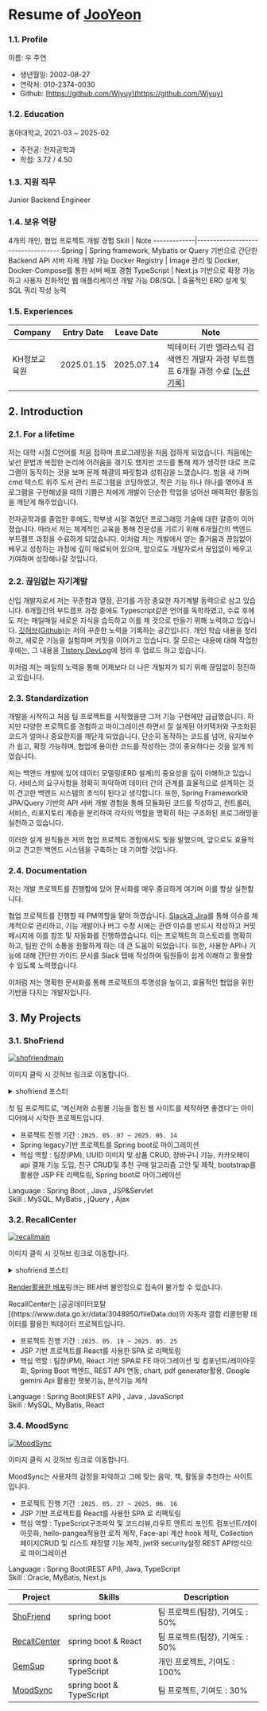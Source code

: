 # Resume of [JooYeon](https://github.com/Wjyuy)
> 

### 1.1. Profile
이름: 우 주연

  - 생년월일: 2002-08-27
  - 연락처: 010-2374-0030
  - Github: [https://github.com/Wjyuy](https://github.com/Wjyuy)

### 1.2. Education
동아대학교, 2021-03 ~ 2025-02

  - 주전공: 전자공학과
  - 학점: 3.72 / 4.50

### 1.3. 지원 직무
Junior Backend Engineer

### 1.4. 보유 역량
4개의 개인, 협업 프로젝트 개발 경험 
Skill        | Note
-------------|-----------------------------------
Spring          | Spring framework, Mybatis or Query 기반으로 간단한 Backend API 서버 자체 개발 가능
Docker Registry      |  Image 관리 및 Docker, Docker-Compose를 통한 서버 배포 경험
TypeScript | Next.js 기반으로 확장 가능하고 사용자 친화적인 웹 애플리케이션 개발 가능
DB/SQL       | 효율적인 ERD 설계 및 SQL 쿼리 작성 능력

### 1.5. Experiences

Company | Entry Date | Leave Date | Note
--------|------------|------------|-------
KH정보교육원 | 2025.01.15 | 2025.07.14 | 빅데이터 기반 엘라스틱 검색엔진 개발자 과정 부트캠프 6개월 과정 수료 [[노션기록]](https://bottlenose-broker-f2a.notion.site/KH-2025-01-15-2025-07-10-17ca4c822156809eb3acdd4f06c81792?pvs=74)


## 2. Introduction
### 2.1. For a lifetime
저는 대학 시절 C언어를 처음 접하며 프로그래밍을 처음 접하게 되었습니다. 처음에는 낯선 문법과 복잡한 논리에 어려움을 겪기도 했지만 코드를 통해 제가 생각한 대로 프로그램이 동작하는 것을 보며 문제 해결의 짜릿함과 성취감을 느꼈습니다. 밤을 새 가며 cmd 텍스트 위주 도서 관리 프로그램을 코딩하였고, 작은 기능 하나 하나를 엮어내 프로그램을 구현해냈을 때의 기쁨은 저에게 개발이 단순한 학업을 넘어선 매력적인 활동임을 깨닫게 해주었습니다.

전자공학과를 졸업한 후에도, 학부생 시절 겪었던 프로그래밍 기술에 대한 갈증이 이어졌습니다. 따라서 저는 체계적인 교육을 통해 전문성을 기르기 위해 6개월간의 백엔드 부트캠프 과정을 수료하게 되었습니다. 이처럼 저는 개발에서 얻는 즐거움과 끊임없이 배우고 성장하는 과정에 깊이 매료되어 있으며, 앞으로도 개발자로서 끊임없이 배우고 기여하며 성장해나갈 것입니다.


### 2.2. 끊임없는 자기계발
신입 개발자로서 저는 꾸준함과 열정, 끈기를 가장 중요한 자기계발 동력으로 삼고 있습니다. 6개월간의 부트캠프 과정 중에도 Typescript같은 언어를 독학하였고, 수료 후에도 저는 매일매일 새로운 지식을 습득하고 이를 제 것으로 만들기 위해 노력하고 있습니다.
[깃허브(Github)](https://github.com/Wjyuy)는 저의 꾸준한 노력을 기록하는 공간입니다. 개인 학습 내용을 정리하고, 새로운 기능을 실험하며 커밋을 이어가고 있습니다. 잘 모르는 내용에 대해 작업한 후에는, 그 내용을 [Tistory DevLog](https://dnwndus.tistory.com/)에 정리 후 업로드 하고 있습니다. 

이처럼 저는 매일의 노력을 통해 어제보다 더 나은 개발자가 되기 위해 끊임없이 정진하고 있습니다.

### 2.3. Standardization
개발을 시작하고 처음 팀 프로젝트를 시작했을땐 그저 기능 구현에만 급급했습니다. 하지만 다양한 프로젝트를 경험하고 마이그레이션 하면서 잘 설계된 아키텍처와 구조화된 코드가 얼마나 중요한지를 깨닫게 되었습니다. 단순히 동작하는 코드를 넘어, 유지보수가 쉽고, 확장 가능하며, 협업에 용이한 코드를 작성하는 것이 중요하다는 것을 알게 되었습니다.

저는 백엔드 개발에 있어 데이터 모델링(ERD 설계)의 중요성을 깊이 이해하고 있습니다. 서비스의 요구사항을 정확히 파악하여 데이터 간의 관계를 효율적으로 설계하는 것이 견고한 백엔드 시스템의 초석이 된다고 생각합니다. 또한, Spring Framework와 JPA/Query 기반의 API 서버 개발 경험을 통해 모듈화된 코드를 작성하고, 컨트롤러, 서비스, 리포지토리 계층을 분리하여 각자의 역할을 명확히 하는 구조화된 프로그래밍을 실천하고 있습니다.

이러한 설계 원칙들은 저의 협업 프로젝트 경험에서도 빛을 발했으며, 앞으로도 효율적이고 견고한 백엔드 시스템을 구축하는 데 기여할 것입니다.

### 2.4. Documentation
저는 개발 프로젝트를 진행함에 있어 문서화를 매우 중요하게 여기며 이를 항상 실천합니다.

협업 프로젝트를 진행할 때 PM역할을 맡아 하였습니다. [Slack과 Jira](https://github.com/Wjyuy/Recall_Final?tab=readme-ov-file#%ED%98%91%EC%97%85%ED%88%B4-%EC%9E%90%EB%8F%99%ED%99%94-%ED%99%9C%EC%9A%A9)를 통해 이슈를 체계적으로 관리하고, 기능 개발이나 버그 수정 시에는 관련 이슈를 반드시 작성하고 커밋 메시지에 이를 참조 및 자동화를 진행하였습니다. 이는 프로젝트의 히스토리를 명확히 하고, 팀원 간의 소통을 원활하게 하는 데 큰 도움이 되었습니다. 또한, 사용한 API나 기능에 대해 간단한 가이드 문서를 Slack 탭에 작성하여 팀원들이 쉽게 이해하고 활용할 수 있도록 노력했습니다.

이처럼 저는 명확한 문서화를 통해 프로젝트의 투명성을 높이고, 효율적인 협업을 위한 기반을 다지는 개발자입니다.



## 3. My Projects
### 3.1. ShoFriend

[![shofriendmain](./lib/shofriendmain.png)](https://github.com/Wjyuy/Shofriend_boot)

<p>이미지 클릭 시 깃허브 링크로 이동합니다.</p>

<details>
<summary>shofriend 포스터</summary>

![shofrinedposter](./lib/shofrinedposter.PNG)
</details>

<p>첫 팀 프로젝트로, '메신저와 쇼핑몰 기능을 합친 웹 사이트를 제작하면 좋겠다'는 아이디어에서 시작한 프로젝트입니다.</p>

- 프로젝트 진행 기간 : `2025. 05. 07 ~ 2025. 05. 14`
- Spring legacy기반 프로젝트를 Spring boot로 마이그레이션
- 핵심 역할 : 팀장(PM), UUID 이미지 및 상품 CRUD, 장바구니 기능, 카카오페이 api 결제 기능 도입, 친구 CRUD및 추천 구매 알고리즘 고안 및 제작, bootstrap를 활용한 JSP FE 리팩토링, Spring boot로 마이그레이션

Language : Spring Boot , Java , JSP&Servlet<br>
Skill : MySQL, MyBatis , jQuery , Ajax 

### 3.2. RecallCenter
[![recallmain](./lib/recallmain.png)](https://github.com/Wjyuy/Recall_Final)

<p>이미지 클릭 시 깃허브 링크로 이동합니다.</p>

<details>
<summary>shofriend 포스터</summary>

![recallposter](./lib/recallposter.png)
</details>

[Render활용한 배포](https://recall-final-front.onrender.com/)링크는 BE서버 불안정으로 접속이 불가할 수 있습니다.

<p>RecallCenter는 [공공데이터포탈[(https://www.data.go.kr/data/3048950/fileData.do)의 자동차 결함 리콜현황 데이터를 활용한 빅데이터 프로젝트입니다. </p>

- 프로젝트 진행 기간 : `2025. 05. 19 ~ 2025. 05. 25`
- JSP 기반 프로젝트를 React를 사용한 SPA 로 리팩토링
- 핵심 역할 : 팀장(PM), React 기반 SPA로 FE 마이그레이션 및 컴포넌트/레이아웃화, Spring Boot 백엔드, REST API 연동, chart, pdf generater활용, Google gemini Api 활용한 챗봇기능, 분석기능 제작

Language : Spring Boot(REST API) , Java , JavaScript <br>
Skill : MySQL, MyBatis, React


### 3.4. MoodSync

[![MoodSync](./lib/moodsyncmain.png)](https://github.com/Wjyuy/MoodSync)

<p>이미지 클릭 시 깃허브 링크로 이동합니다.</p>

<p>MoodSync는 사용자의 감정을 파악하고 그에 맞는 음악, 책, 활동을 추천하는 사이트입니다.</p>

- 프로젝트 진행 기간 : `2025. 05. 27 ~ 2025. 06. 16`
- JSP 기반 프로젝트를 React를 사용한 SPA 로 리팩토링
- 핵심 역할 : TypeScript구조파악 및 코드리뷰,라우트 엔트리 포인트 컴포넌트/레이아웃화, hello-pangea적용한 로직 제작, Face-api 계산 hook 제작, Collection 페이지CRUD 및 리스트 재정렬 기능 제작, jwt와 security설정 REST API방식으로 마이그레이션

Language : Spring Boot(REST API), Java, TypeScript <br>
Skill : Oracle, MyBatis, Next.js


Project            | Skills           | Description
-------------------|------------------|-----------------------------
[ShoFriend](https://github.com/Wjyuy/Shofriend_boot) | spring boot | 팀 프로젝트(팀장), 기여도 : 50% 
[RecallCenter](https://github.com/Wjyuy/Recall_Final) | spring boot & React | 팀 프로젝트(팀장), 기여도 : 50% 
[GemSup](https://github.com/Wjyuy/docker_PJ) | spring boot & TypeScript | 개인 프로젝트, 기여도 : 100% 
[MoodSync](https://github.com/Wjyuy/MoodSync) | spring boot & TypeScript | 팀 프로젝트, 기여도 : 30% 

